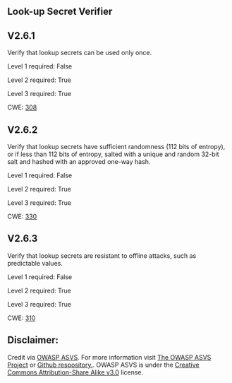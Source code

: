 ##  Look-up Secret Verifier

## V2.6.1

Verify that lookup secrets can be used only once.

Level 1 required: False

Level 2 required: True

Level 3 required: True

CWE: [308](https://cwe.mitre.org/data/definitions/308)

## V2.6.2

Verify that lookup secrets have sufficient randomness (112 bits of entropy), or if less than 112 bits of entropy, salted with a unique and random 32-bit salt and hashed with an approved one-way hash.

Level 1 required: False

Level 2 required: True

Level 3 required: True

CWE: [330](https://cwe.mitre.org/data/definitions/330)

## V2.6.3

Verify that lookup secrets are resistant to offline attacks, such as predictable values.

Level 1 required: False

Level 2 required: True

Level 3 required: True

CWE: [310](https://cwe.mitre.org/data/definitions/310)



## Disclaimer:

Credit via [OWASP ASVS](https://owasp.org/www-project-application-security-verification-standard/). For more information visit [The OWASP ASVS Project](https://owasp.org/www-project-application-security-verification-standard/) or [Github respository.](https://github.com/OWASP/ASVS). OWASP ASVS is under the [Creative Commons Attribution-Share Alike v3.0](https://creativecommons.org/licenses/by-sa/3.0/) license.
